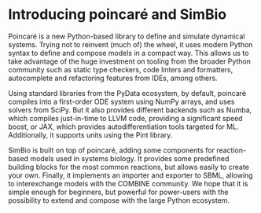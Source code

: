 # Introducing poincaré and SimBio

Poincaré is a new Python-based library to define and simulate dynamical systems.
Trying not to reinvent (much of) the wheel,
it uses modern Python syntax to define and compose models in a compact way.
This allows us to take advantage of the huge investment on tooling from the broader Python community
such as static type checkers, code linters and formatters, autocomplete and refactoring features from IDEs, among others.

Using standard libraries from the PyData ecosystem,
by default, poincaré compiles into a first-order ODE system using NumPy arrays, and uses solvers from SciPy.
But it also provides different backends such as Numba,
which compiles just-in-time to LLVM code,
providing a significant speed boost,
or JAX, which provides autodifferentiation tools targeted for ML.
Additionally, it supports units using the Pint library.

SimBio is built on top of poincaré,
adding some components for reaction-based models used in systems biology.
It provides some predefined building blocks for the most common reactions,
but allows easily to create your own.
Finally, it implements an importer and exporter to SBML,
allowing to interexchange models with the COMBINE community.
We hope that it is simple enough for beginners,
but powerful for power-users with the possibility to extend and compose with the large Python ecosystem.

